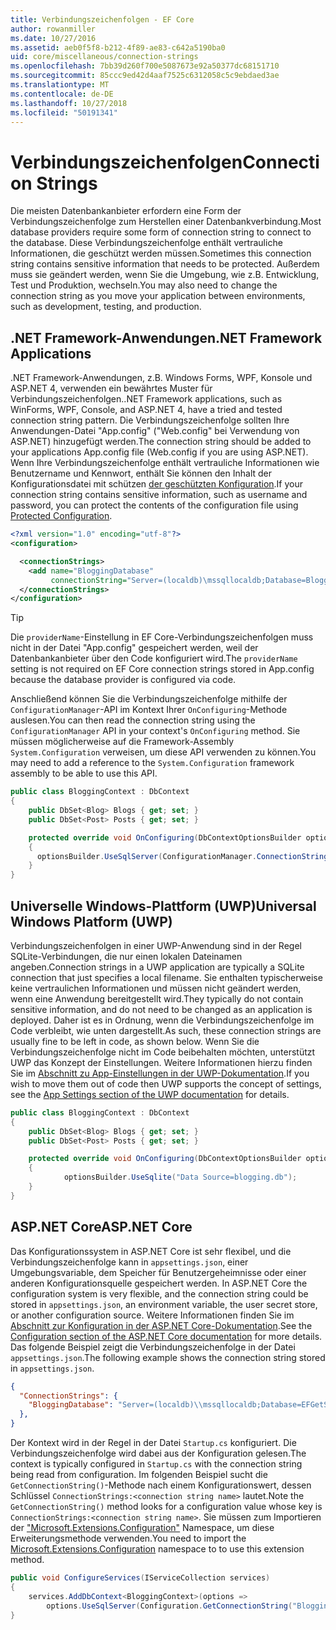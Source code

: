 ```yaml
---
title: Verbindungszeichenfolgen - EF Core
author: rowanmiller
ms.date: 10/27/2016
ms.assetid: aeb0f5f8-b212-4f89-ae83-c642a5190ba0
uid: core/miscellaneous/connection-strings
ms.openlocfilehash: 7bb39d260f700e5087673e92a50377dc68151710
ms.sourcegitcommit: 85ccc9ed42d4aaf7525c6312058c5c9ebdaed3ae
ms.translationtype: MT
ms.contentlocale: de-DE
ms.lasthandoff: 10/27/2018
ms.locfileid: "50191341"
---
```

# <a name="connection-strings"></a><span data-ttu-id="24822-102">Verbindungszeichenfolgen</span><span class="sxs-lookup"><span data-stu-id="24822-102">Connection Strings</span></span>

<span data-ttu-id="24822-103">Die meisten Datenbankanbieter erfordern eine Form der Verbindungszeichenfolge zum Herstellen einer Datenbankverbindung.</span><span class="sxs-lookup"><span data-stu-id="24822-103">Most database providers require some form of connection string to connect to the database.</span></span> <span data-ttu-id="24822-104">Diese Verbindungszeichenfolge enthält vertrauliche Informationen, die geschützt werden müssen.</span><span class="sxs-lookup"><span data-stu-id="24822-104">Sometimes this connection string contains sensitive information that needs to be protected.</span></span> <span data-ttu-id="24822-105">Außerdem muss sie geändert werden, wenn Sie die Umgebung, wie z.B. Entwicklung, Test und Produktion, wechseln.</span><span class="sxs-lookup"><span data-stu-id="24822-105">You may also need to change the connection string as you move your application between environments, such as development, testing, and production.</span></span>

## <a name="net-framework-applications"></a><span data-ttu-id="24822-106">.NET Framework-Anwendungen</span><span class="sxs-lookup"><span data-stu-id="24822-106">.NET Framework Applications</span></span>

<span data-ttu-id="24822-107">.NET Framework-Anwendungen, z.B. Windows Forms, WPF, Konsole und ASP.NET 4, verwenden ein bewährtes Muster für Verbindungszeichenfolgen.</span><span class="sxs-lookup"><span data-stu-id="24822-107">.NET Framework applications, such as WinForms, WPF, Console, and ASP.NET 4, have a tried and tested connection string pattern.</span></span> <span data-ttu-id="24822-108">Die Verbindungszeichenfolge sollten Ihre Anwendungen-Datei "App.config" ("Web.config" bei Verwendung von ASP.NET) hinzugefügt werden.</span><span class="sxs-lookup"><span data-stu-id="24822-108">The connection string should be added to your applications App.config file (Web.config if you are using ASP.NET).</span></span> <span data-ttu-id="24822-109">Wenn Ihre Verbindungszeichenfolge enthält vertrauliche Informationen wie Benutzername und Kennwort, enthält Sie können den Inhalt der Konfigurationsdatei mit schützen [der geschützten Konfiguration](https://docs.microsoft.com/dotnet/framework/data/adonet/connection-strings-and-configuration-files#encrypting-configuration-file-sections-using-protected-configuration).</span><span class="sxs-lookup"><span data-stu-id="24822-109">If your connection string contains sensitive information, such as username and password, you can protect the contents of the configuration file using [Protected Configuration](https://docs.microsoft.com/dotnet/framework/data/adonet/connection-strings-and-configuration-files#encrypting-configuration-file-sections-using-protected-configuration).</span></span>

``` xml
<?xml version="1.0" encoding="utf-8"?>
<configuration>

  <connectionStrings>
    <add name="BloggingDatabase"
         connectionString="Server=(localdb)\mssqllocaldb;Database=Blogging;Trusted_Connection=True;" />
  </connectionStrings>
</configuration>
```

> [!TIP]  
> <span data-ttu-id="24822-110">Die `providerName`-Einstellung in EF Core-Verbindungszeichenfolgen muss nicht in der Datei "App.config" gespeichert werden, weil der Datenbankanbieter über den Code konfiguriert wird.</span><span class="sxs-lookup"><span data-stu-id="24822-110">The `providerName` setting is not required on EF Core connection strings stored in App.config because the database provider is configured via code.</span></span>

<span data-ttu-id="24822-111">Anschließend können Sie die Verbindungszeichenfolge mithilfe der `ConfigurationManager`-API im Kontext Ihrer `OnConfiguring`-Methode auslesen.</span><span class="sxs-lookup"><span data-stu-id="24822-111">You can then read the connection string using the `ConfigurationManager` API in your context's `OnConfiguring` method.</span></span> <span data-ttu-id="24822-112">Sie müssen möglicherweise auf die Framework-Assembly `System.Configuration` verweisen, um diese API verwenden zu können.</span><span class="sxs-lookup"><span data-stu-id="24822-112">You may need to add a reference to the `System.Configuration` framework assembly to be able to use this API.</span></span>

``` csharp
public class BloggingContext : DbContext
{
    public DbSet<Blog> Blogs { get; set; }
    public DbSet<Post> Posts { get; set; }

    protected override void OnConfiguring(DbContextOptionsBuilder optionsBuilder)
    {
      optionsBuilder.UseSqlServer(ConfigurationManager.ConnectionStrings["BloggingDatabase"].ConnectionString);
    }
}
```

## <a name="universal-windows-platform-uwp"></a><span data-ttu-id="24822-113">Universelle Windows-Plattform (UWP)</span><span class="sxs-lookup"><span data-stu-id="24822-113">Universal Windows Platform (UWP)</span></span>

<span data-ttu-id="24822-114">Verbindungszeichenfolgen in einer UWP-Anwendung sind in der Regel SQLite-Verbindungen, die nur einen lokalen Dateinamen angeben.</span><span class="sxs-lookup"><span data-stu-id="24822-114">Connection strings in a UWP application are typically a SQLite connection that just specifies a local filename.</span></span> <span data-ttu-id="24822-115">Sie enthalten typischerweise keine vertraulichen Informationen und müssen nicht geändert werden, wenn eine Anwendung bereitgestellt wird.</span><span class="sxs-lookup"><span data-stu-id="24822-115">They typically do not contain sensitive information, and do not need to be changed as an application is deployed.</span></span> <span data-ttu-id="24822-116">Daher ist es in Ordnung, wenn die Verbindungszeichenfolge im Code verbleibt, wie unten dargestellt.</span><span class="sxs-lookup"><span data-stu-id="24822-116">As such, these connection strings are usually fine to be left in code, as shown below.</span></span> <span data-ttu-id="24822-117">Wenn Sie die Verbindungszeichenfolge nicht im Code beibehalten möchten, unterstützt UWP das Konzept der Einstellungen. Weitere Informationen hierzu finden Sie im [Abschnitt zu App-Einstellungen in der UWP-Dokumentation](https://docs.microsoft.com/windows/uwp/app-settings/store-and-retrieve-app-data).</span><span class="sxs-lookup"><span data-stu-id="24822-117">If you wish to move them out of code then UWP supports the concept of settings, see the [App Settings section of the UWP documentation](https://docs.microsoft.com/windows/uwp/app-settings/store-and-retrieve-app-data) for details.</span></span>

``` csharp
public class BloggingContext : DbContext
{
    public DbSet<Blog> Blogs { get; set; }
    public DbSet<Post> Posts { get; set; }

    protected override void OnConfiguring(DbContextOptionsBuilder optionsBuilder)
    {
            optionsBuilder.UseSqlite("Data Source=blogging.db");
    }
}
```

## <a name="aspnet-core"></a><span data-ttu-id="24822-118">ASP.NET Core</span><span class="sxs-lookup"><span data-stu-id="24822-118">ASP.NET Core</span></span>

<span data-ttu-id="24822-119">Das Konfigurationssystem in ASP.NET Core ist sehr flexibel, und die Verbindungszeichenfolge kann in `appsettings.json`, einer Umgebungsvariable, dem Speicher für Benutzergeheimnisse oder einer anderen Konfigurationsquelle gespeichert werden. </span><span class="sxs-lookup"><span data-stu-id="24822-119">In ASP.NET Core the configuration system is very flexible, and the connection string could be stored in `appsettings.json`, an environment variable, the user secret store, or another configuration source.</span></span> <span data-ttu-id="24822-120">Weitere Informationen finden Sie im [Abschnitt zur Konfiguration in der ASP.NET Core-Dokumentation](https://docs.asp.net/en/latest/fundamentals/configuration.html).</span><span class="sxs-lookup"><span data-stu-id="24822-120">See the [Configuration section of the ASP.NET Core documentation](https://docs.asp.net/en/latest/fundamentals/configuration.html) for more details.</span></span> <span data-ttu-id="24822-121">Das folgende Beispiel zeigt die Verbindungszeichenfolge in der Datei `appsettings.json`.</span><span class="sxs-lookup"><span data-stu-id="24822-121">The following example shows the connection string stored in `appsettings.json`.</span></span>

``` json
{
  "ConnectionStrings": {
    "BloggingDatabase": "Server=(localdb)\\mssqllocaldb;Database=EFGetStarted.ConsoleApp.NewDb;Trusted_Connection=True;"
  },
}
```

<span data-ttu-id="24822-122">Der Kontext wird in der Regel in der Datei `Startup.cs` konfiguriert. Die Verbindungszeichenfolge wird dabei aus der Konfiguration gelesen.</span><span class="sxs-lookup"><span data-stu-id="24822-122">The context is typically configured in `Startup.cs` with the connection string being read from configuration.</span></span> <span data-ttu-id="24822-123">Im folgenden Beispiel sucht die `GetConnectionString()`-Methode nach einem Konfigurationswert, dessen Schlüssel `ConnectionStrings:<connection string name>` lautet.</span><span class="sxs-lookup"><span data-stu-id="24822-123">Note the `GetConnectionString()` method looks for a configuration value whose key is `ConnectionStrings:<connection string name>`.</span></span> <span data-ttu-id="24822-124">Sie müssen zum Importieren der ["Microsoft.Extensions.Configuration"](https://docs.microsoft.com/dotnet/api/microsoft.extensions.configuration) Namespace, um diese Erweiterungsmethode verwenden.</span><span class="sxs-lookup"><span data-stu-id="24822-124">You need to import the [Microsoft.Extensions.Configuration](https://docs.microsoft.com/dotnet/api/microsoft.extensions.configuration) namespace to to use this extension method.</span></span>

``` csharp
public void ConfigureServices(IServiceCollection services)
{
    services.AddDbContext<BloggingContext>(options =>
        options.UseSqlServer(Configuration.GetConnectionString("BloggingDatabase")));
}
```
